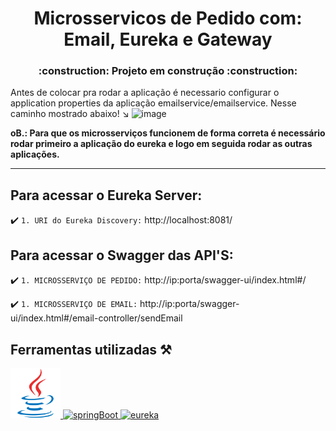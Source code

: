 <h1 align="center"> Microsservicos de Pedido com: Email, Eureka e Gateway </h1> 

<h3 align="center"> 
    :construction:  Projeto em construção  :construction:
</h3>

Antes de colocar pra rodar a aplicação é necessario configurar o application properties da aplicação emailservice/emailservice.
Nesse caminho mostrado abaixo! ↘️
![image](https://github.com/pedromatos2806/Microsservicos-SpringBoot-Pedido-Email-Eureka-Gateway/assets/112106104/2af5cdb4-8888-41ff-82cf-7866a25e6b39)

<strong>oB.: Para que os microsserviços funcionem de forma correta é necessário rodar primeiro a aplicação do eureka e logo em seguida rodar as outras aplicações.</strong>

________________________________________________________________________________________________________________________________________________
## Para acessar o Eureka Server: 

:heavy_check_mark: `1. URI do Eureka Discovery:` http://localhost:8081/

## Para acessar o Swagger das API'S:
:heavy_check_mark: `1. MICROSSERVIÇO DE PEDIDO:`
 http://ip:porta/swagger-ui/index.html#/

:heavy_check_mark: `1. MICROSSERVIÇO DE EMAIL:`
 http://ip:porta/swagger-ui/index.html#/email-controller/sendEmail

## Ferramentas utilizadas ⚒️

<a href="https://www.java.com" target="_blank"> <img src="https://raw.githubusercontent.com/devicons/devicon/master/icons/java/java-original.svg" alt="java" width="80" height="80"/> </a> 
<a href="https://spring.io/" target="_blank"> <img src="https://blogger.googleusercontent.com/img/b/R29vZ2xl/AVvXsEgJAJ7SLKbvmSOA9_FkUHXYJ_L-18VxWk8dkE5DZUS57rdv1h8VO_-9dZV8XLDyUU0CqNmP_xSuH-8M_4eb9iRl_H1jhNwEgMfNikP4uen0cjoIArBdighn4XVOxDX81lPQvajhBM7xlbw/s1600/spring-framework.png" alt="springBoot" width="90" height="60"/> </a>
<a href="https://spring.io/" target="_blank"> <img src="https://miro.medium.com/v2/resize:fit:486/1*mwUghPGDjdVNOe8y7Pkrpg.png" alt="eureka" width="90" height="60"/> </a>




